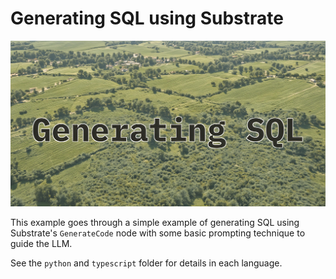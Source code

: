 # Generating SQL using Substrate

![image](./hero.png)

This example goes through a simple example of generating SQL using Substrate's `GenerateCode` node with some basic prompting technique to guide the LLM.

See the `python` and `typescript` folder for details in each language.
